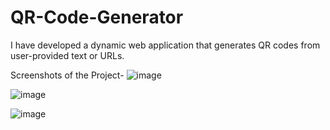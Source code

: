 # QR-Code-Generator
I have developed a dynamic web application that generates QR codes from user-provided text or URLs.

Screenshots of the Project- 
![image](https://github.com/user-attachments/assets/417b8a81-7f2d-486c-895f-ec9547a296c1)

![image](https://github.com/user-attachments/assets/70adc218-2d13-46ae-ac73-b52f86f7b974)

![image](https://github.com/user-attachments/assets/b2402ea1-76b9-4e5a-884c-83901e24648f)
